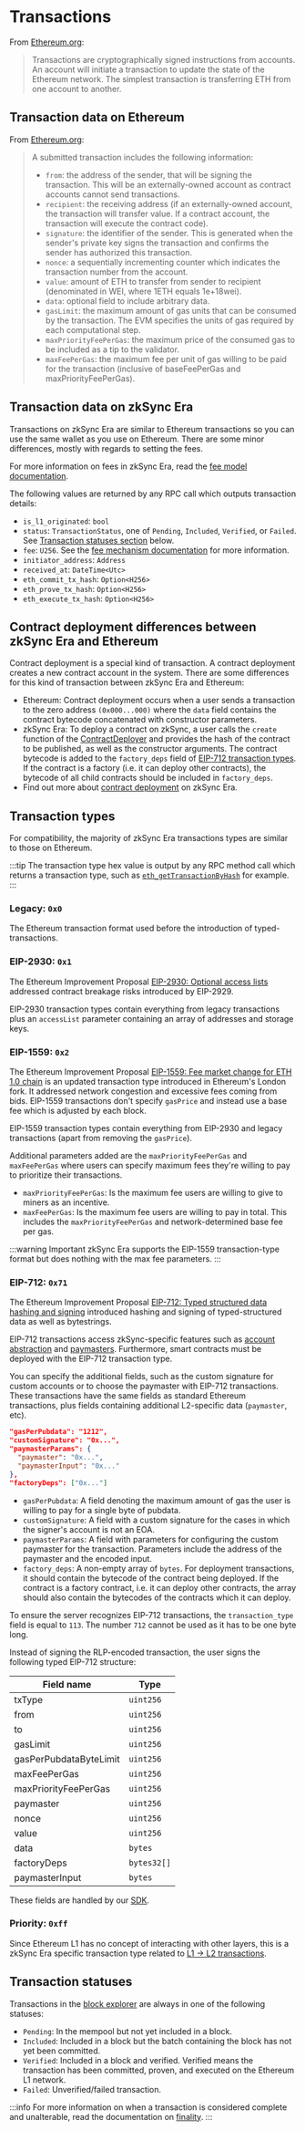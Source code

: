 # Transactions

From [Ethereum.org](https://ethereum.org/en/developers/docs/transactions/):

> Transactions are cryptographically signed instructions from accounts. An account will initiate a transaction to update the state of the Ethereum network. The simplest transaction is transferring ETH from one account to another. 

## Transaction data on Ethereum

From [Ethereum.org](https://ethereum.org/en/developers/docs/transactions/):

> A submitted transaction includes the following information:
>  - `from`: the address of the sender, that will be signing the transaction. This will be an externally-owned account as contract accounts cannot send transactions.
>  - `recipient`: the receiving address (if an externally-owned account, the transaction will transfer value. If a contract account, the transaction will execute the contract code).
>  - `signature`: the identifier of the sender. This is generated when the sender's private key signs the transaction and confirms the sender has authorized this transaction.
>  - `nonce`: a sequentially incrementing counter which indicates the transaction number from the account.
>  - `value`: amount of ETH to transfer from sender to recipient (denominated in WEI, where 1ETH equals 1e+18wei).
>  - `data`: optional field to include arbitrary data.
>  - `gasLimit`: the maximum amount of gas units that can be consumed by the transaction. The EVM specifies the units of gas required by each computational step.
>  - `maxPriorityFeePerGas`: the maximum price of the consumed gas to be included as a tip to the validator.
>  - `maxFeePerGas`: the maximum fee per unit of gas willing to be paid for the transaction (inclusive of baseFeePerGas and maxPriorityFeePerGas).

## Transaction data on zkSync Era

Transactions on zkSync Era are similar to Ethereum transactions so you can use the same wallet as you use on Ethereum. There are some minor differences, mostly with regards to setting the fees.

For more information on fees in zkSync Era, read the [fee model documentation](/docs/dev/developer-guides/transactions/fee-model).

The following values are returned by any RPC call which outputs transaction details:

- `is_l1_originated`: `bool`
- `status`: `TransactionStatus`, one of `Pending`, `Included`, `Verified`, or `Failed`. See [Transaction statuses section](#transaction-statuses) below.
- `fee`: `U256`. See the [fee mechanism documentation](../../developer-guides/transactions/fee-model.md) for more information.
- `initiator_address`: `Address`
- `received_at`: `DateTime<Utc>`
- `eth_commit_tx_hash`: `Option<H256>`
- `eth_prove_tx_hash`: `Option<H256>`
- `eth_execute_tx_hash`: `Option<H256>`

## Contract deployment differences between zkSync Era and Ethereum

Contract deployment is a special kind of transaction. A contract deployment creates a new contract account in the system. There are some differences for this kind of transaction between zkSync Era and Ethereum:

- Ethereum: Contract deployment occurs when a user sends a transaction to the zero address `(0x000...000)` where the `data` field contains the contract bytecode concatenated with constructor parameters.
- zkSync Era: To deploy a contract on zkSync, a user calls the `create` function of the [ContractDeployer](../system-contracts.md#contractdeployer) and provides the hash of the contract to be published, as well as the constructor arguments. The contract bytecode is added to the `factory_deps` field of [EIP-712 transaction types](#eip-712-0x71). If the contract is a factory (i.e. it can deploy other contracts), the bytecode of all child contracts should be included in `factory_deps`.
- Find out more about [contract deployment](../../building-on-zksync/contracts/contract-development.md) on zkSync Era.

## Transaction types

For compatibility, the majority of zkSync Era transactions types are similar to those on Ethereum.

:::tip
The transaction type hex value is output by any RPC method call which returns a transaction type, such as [`eth_getTransactionByHash`](https://ethereum.github.io/execution-apis/api-documentation/) for example.
:::

### Legacy: `0x0`

The Ethereum transaction format used before the introduction of typed-transactions.

### EIP-2930: `0x1`

The Ethereum Improvement Proposal [EIP-2930: Optional access lists](https://eips.ethereum.org/EIPS/eip-2930) addressed contract breakage risks introduced by EIP-2929. 

EIP-2930 transaction types contain everything from legacy transactions plus an `accessList` parameter containing an array of addresses and storage keys.

### EIP-1559: `0x2`

The Ethereum Improvement Proposal [EIP-1559: Fee market change for ETH 1.0 chain](https://eips.ethereum.org/EIPS/eip-1559) is an updated transaction type introduced in Ethereum's London fork. It addressed network congestion and excessive fees coming from bids. EIP-1559 transactions don't specify `gasPrice` and instead use a base fee which is adjusted by each block.

EIP-1559 transaction types contain everything from EIP-2930 and legacy transactions (apart from removing the `gasPrice`). 

Additional parameters added are the `maxPriorityFeePerGas` and `maxFeePerGas` where users can specify maximum fees they're willing to pay to prioritize their transactions.

- `maxPriorityFeePerGas`: Is the maximum fee users are willing to give to miners as an incentive.
- `maxFeePerGas`: Is the maximum fee users are willing to pay in total. This includes the `maxPriorityFeePerGas` and network-determined base fee per gas.

:::warning Important
zkSync Era supports the EIP-1559 transaction-type format but does nothing with the max fee parameters.
:::

### EIP-712: `0x71`

The Ethereum Improvement Proposal [EIP-712: Typed structured data hashing and signing](https://eips.ethereum.org/EIPS/eip-712) introduced hashing and signing of typed-structured data as well as bytestrings. 

EIP-712 transactions access zkSync-specific features such as [account abstraction](../aa.md) and [paymasters](../../tutorials/custom-paymaster-tutorial.md). Furthermore, smart contracts must be deployed with the EIP-712 transaction type.

You can specify the additional fields, such as the custom signature for custom accounts or to choose the paymaster with EIP-712 transactions. These transactions have the same fields as standard Ethereum transactions, plus fields containing additional L2-specific data (`paymaster`, etc).

```json
"gasPerPubdata": "1212",
"customSignature": "0x...",
"paymasterParams": {
  "paymaster": "0x...",
  "paymasterInput": "0x..."
},
"factoryDeps": ["0x..."]
```

- `gasPerPubdata`: A field denoting the maximum amount of gas the user is willing to pay for a single byte of pubdata.
- `customSignature`: A field with a custom signature for the cases in which the signer's account is not an EOA.
- `paymasterParams`: A field with parameters for configuring the custom paymaster for the transaction. Parameters include the address of the paymaster and the encoded input.
- `factory_deps`: A non-empty array of `bytes`. For deployment transactions, it should contain the bytecode of the contract being deployed. If the contract is a factory contract, i.e. it can deploy other contracts, the array should also contain the bytecodes of the contracts which it can deploy.

To ensure the server recognizes EIP-712 transactions, the `transaction_type` field is equal to `113`. The number `712` cannot be used as it has to be one byte long.

Instead of signing the RLP-encoded transaction, the user signs the following typed EIP-712 structure:

| Field name             | Type        |
| ---------------------- | ----------- |
| txType                 | `uint256`   |
| from                   | `uint256`   |
| to                     | `uint256`   |
| gasLimit               | `uint256`   |
| gasPerPubdataByteLimit | `uint256`   |
| maxFeePerGas           | `uint256 `  |
| maxPriorityFeePerGas   | `uint256`   |
| paymaster              | `uint256`   |
| nonce                  | `uint256`   |
| value                  | `uint256`   |
| data                   | `bytes`     |
| factoryDeps            | `bytes32[]` |
| paymasterInput         | `bytes`     |

These fields are handled by our [SDK](../../../api/js/features.md).

### Priority: `0xff`

Since Ethereum L1 has no concept of interacting with other layers, this is a zkSync Era specific transaction type related to [L1 -> L2 transactions](../../how-to/send-transaction-l1-l2.md).

## Transaction statuses

Transactions in the [block explorer](https://explorer.zksync.io/transactions/) are always in one of the following statuses:

- `Pending`: In the mempool but not yet included in a block. 
- `Included`: Included in a block but the batch containing the block has not yet been committed.
- `Verified`: Included in a block and verified. Verified means the transaction has been committed, proven, and executed on the Ethereum L1 network.
- `Failed`: Unverified/failed transaction.

:::info
For more information on when a transaction is considered complete and unalterable, read the documentation on [finality](../finality.md).
:::